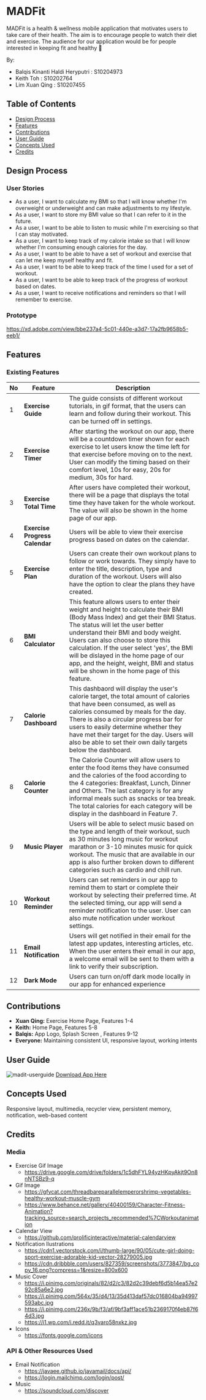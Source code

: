 # MADFit 

MADFit is a health & wellness mobile application that motivates users to take care of their health. The aim is to encourage people to watch their diet and exercise. The audience for our application would be for people interested in keeping fit and healthy :muscle:

By:
* Balqis Kinanti Haldi Heryputri : S10204973
* Keith Toh : S10202764
* Lim Xuan Qing : S10207455

## Table of Contents
* [Design Process](https://github.com/Balqiskinanti/MADFit#design-process)
* [Features](https://github.com/Balqiskinanti/MADFit#features)
* [Contributions](https://github.com/Balqiskinanti/MADFit#contributions)
* [User Guide](https://github.com/Balqiskinanti/MADFit#user-guide)
* [Concepts Used](https://github.com/Balqiskinanti/MADFit#concepts-used)
* [Credits](https://github.com/Balqiskinanti/MADFit#credits)

## Design Process
### User Stories
* As a user, I want to calculate my BMI so that I will know whether I'm overweight or underweight and can make adjustments to my lifestyle.
* As a user, I want to store my BMI value so that I can refer to it in the future.
* As a user, I want to be able to listen to music while I'm exercising so that I can stay motivated.
* As a user, I want to keep track of my calorie intake so that I will know whether I'm consuming enough calories for the day.
* As a user, I want to be able to have a set of workout and exercise that can let me keep myself healthy and fit.
* As a user, I want to be able to keep track of the time I used for a set of workout.
* As a user, I want to be able to keep track of the progress of workout based on dates.
* As a user, I want to receive notifications and reminders so that I will remember to exercise.

### Prototype
https://xd.adobe.com/view/bbe237a4-5c01-440e-a3d7-17a2fb9658b5-eeb1/

## Features
### Existing Features
No | Feature | Description
------------ | ------------ | -------------
1 |__Exercise Guide__ | The guide consists of different workout tutorials, in gif format, that the users can learn and follow during their workout. This can be turned off in settings.
2 | __Exercise Timer__ | After starting the workout on our app, there will be a countdown timer shown for each exercise to let users know the time left for that exercise before moving on to the next. User can modify the timing based on their comfort level, 10s for easy, 20s for medium, 30s for hard. 
3 | __Exercise Total Time__ |  After users have completed their workout, there will be a page that displays the total time they have taken for the whole workout. The value will also be shown in the home page of our app.
4 | __Exercise Progress Calendar__| Users will be able to view their exercise progress based on dates on the calendar. 
5 |  __Exercise Plan__| Users can create their own workout plans to follow or work towards. They simply have to enter the title, description, type and duration of the workout. Users will also have the option to clear the plans they have created.
6 |    __BMI Calculator__| This feature allows users to enter their weight and height to calculate their BMI (Body Mass Index) and get their BMI Status. The status will let the user better understand their BMI and body weight. Users can also choose to store this calculation. If the user select 'yes', the BMI will be dislayed in the home page of our app, and the height, weight, BMI and status will be shown in the home page of this feature.
7 |   __Calorie Dashboard__| This dashbaord will display the user's calorie target, the total amount of calories that have been consumed, as well as calories consumed by meals for the day. There is also a circular progress bar for users to easily determine whether they have met their target for the day. Users will also be able to set their own daily targets below the dashboard.
8 |  __Calorie Counter__| The Calorie Counter will allow users to enter the food items they have consumed and the calories of the food according to the 4 categories: Breakfast, Lunch, Dinner and Others. The last category is for any informal meals such as snacks or tea break. The total calories for each category will be display in the dashboard in Feature 7.
9 |  __Music Player__| Users will be able to select music based on the type and length of their workout, such as 30 minutes long music for workout marathon or 3-10 minutes music for quick workout. The music that are available in our app is also further broken down to different categories such as cardio and chill run. 
10 |  __Workout Reminder__| Users can set reminders in our app to remind them to start or complete their workout by selecting their preferred time. At the selected timing, our app will send a reminder notification to the user. User can also mute notification under workout settings.
11 |  __Email Notification__| Users will get notified in their email for the latest app updates, interesting articles, etc. When the user enters their email in our app, a welcome email will be sent to them with a link to verify their subscription. 
12 | __Dark Mode__| Users can turn on/off dark mode locally in our app for enhanced experience

## Contributions
* __Xuan Qing:__ Exercise Home Page, Features 1-4
* __Keith:__ Home Page, Features 5-8
* __Balqis:__ App Logo, Splash Screen , Features 9-12
* __Everyone:__ Maintaining consistent UI, responsive layout, working intents

## User Guide
![madit-userguide](https://user-images.githubusercontent.com/72959939/127746610-190f793b-92b0-410a-a84c-41b76965b122.jpg)
[Download App Here](https://play.google.com/store/apps/details?id=sg.edu.np.mad.madfit)

## Concepts Used
Responsive layout, multimedia, recycler view, persistent memory, notification, web-based content

## Credits
### Media
* Exercise Gif Image
  * https://drive.google.com/drive/folders/1c5dhFYL94yzHKpyAkjt9On8nNTSBz9-q
* Gif Image
  * https://gfycat.com/threadbareparallelemperorshrimp-vegetables-healthy-workout-muscle-gym
  * https://www.behance.net/gallery/40400159/Character-Fitness-Animation?tracking_source=search_projects_recommended%7CWorkoutanimation
* Calendar View
  * https://github.com/prolificinteractive/material-calendarview
* Notification llustrations
    * https://cdn1.vectorstock.com/i/thumb-large/90/05/cute-girl-doing-sport-exercise-adorable-kid-vector-28279005.jpg
    * https://cdn.dribbble.com/users/827359/screenshots/3773847/bg_copy_16.png?compress=1&resize=800x600
* Music Cover
    * https://i.pinimg.com/originals/82/d2/c3/82d2c39debf6d5b14ea57e292c85a6e2.jpg
    * https://i.pinimg.com/564x/35/d4/13/35d413daf57dc016804ba94997593abc.jpg
    * https://i.pinimg.com/236x/9b/f3/af/9bf3aff1ace51b2369170f4eb87f64d3.jpg
    * https://i1.wp.com/i.redd.it/q3varo58nxkz.jpg
* Icons
    * https://fonts.google.com/icons

### API & Other Resources Used
* Email Notification
    * https://javaee.github.io/javamail/docs/api/
    * https://login.mailchimp.com/login/post/
* Music
    * https://soundcloud.com/discover
